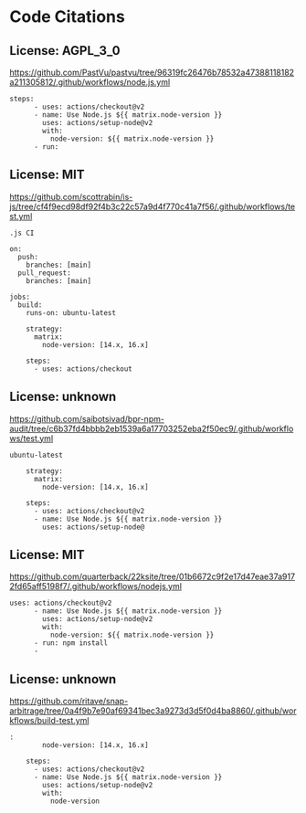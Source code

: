 # Code Citations

## License: AGPL_3_0

https://github.com/PastVu/pastvu/tree/96319fc26476b78532a47388118182a211305812/.github/workflows/node.js.yml

```
steps:
      - uses: actions/checkout@v2
      - name: Use Node.js ${{ matrix.node-version }}
        uses: actions/setup-node@v2
        with:
          node-version: ${{ matrix.node-version }}
      - run:
```

## License: MIT

https://github.com/scottrabin/is-js/tree/cf4f9ecd98df92f4b3c22c57a9d4f770c41a7f56/.github/workflows/test.yml

```
.js CI

on:
  push:
    branches: [main]
  pull_request:
    branches: [main]

jobs:
  build:
    runs-on: ubuntu-latest

    strategy:
      matrix:
        node-version: [14.x, 16.x]

    steps:
      - uses: actions/checkout
```

## License: unknown

https://github.com/saibotsivad/bpr-npm-audit/tree/c6b37fd4bbbb2eb1539a6a17703252eba2f50ec9/.github/workflows/test.yml

```
ubuntu-latest

    strategy:
      matrix:
        node-version: [14.x, 16.x]

    steps:
      - uses: actions/checkout@v2
      - name: Use Node.js ${{ matrix.node-version }}
        uses: actions/setup-node@
```

## License: MIT

https://github.com/quarterback/22ksite/tree/01b6672c9f2e17d47eae37a9172fd65aff5198f7/.github/workflows/nodejs.yml

```
uses: actions/checkout@v2
      - name: Use Node.js ${{ matrix.node-version }}
        uses: actions/setup-node@v2
        with:
          node-version: ${{ matrix.node-version }}
      - run: npm install
      -
```

## License: unknown

https://github.com/ritave/snap-arbitrage/tree/0a4f9b7e90af69341bec3a9273d3d5f0d4ba8860/.github/workflows/build-test.yml

```
:
        node-version: [14.x, 16.x]

    steps:
      - uses: actions/checkout@v2
      - name: Use Node.js ${{ matrix.node-version }}
        uses: actions/setup-node@v2
        with:
          node-version
```
